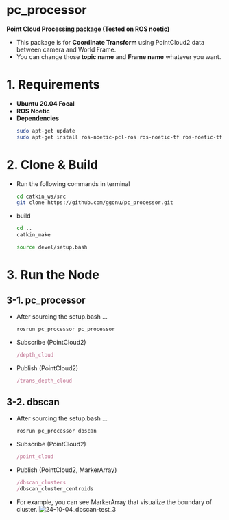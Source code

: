 # pc_processor
**Point Cloud Processing package (Tested on ROS noetic)**
- This package is for **Coordinate Transform** using PointCloud2 data between camera and World Frame.
- You can change those **topic name** and **Frame name** whatever you want.

# 1. Requirements
- **Ubuntu 20.04 Focal**
- **ROS Noetic**
- **Dependencies**
  ```bash
  sudo apt-get update
  sudo apt-get install ros-noetic-pcl-ros ros-noetic-tf ros-noetic-tf2-ros ros-noetic-cv-bridge ros-noetic-pcl-ros libopencv-dev python3-opencv
  ```

# 2. Clone & Build
- Run the following commands in terminal
  ```bash
  cd catkin_ws/src
  git clone https://github.com/ggonu/pc_processor.git
  ```
- build
  ```bash
  cd ..
  catkin_make
  ```
  ```bash
  source devel/setup.bash
  ```
# 3. Run the Node
## 3-1. pc_processor
- After sourcing the setup.bash ...
  ```bash
  rosrun pc_processor pc_processor
  ```
- Subscribe (PointCloud2)
  ```ruby
  /depth_cloud
  ```
- Publish (PointCloud2)
  ```ruby
  /trans_depth_cloud
  ```
## 3-2. dbscan
- After sourcing the setup.bash ...
  ```bash
  rosrun pc_processor dbscan
  ```
- Subscribe (PointCloud2)
  ```ruby
  /point_cloud
  ```
- Publish (PointCloud2, MarkerArray)
  ```ruby
  /dbscan_clusters
  /dbscan_cluster_centroids
  ```
- For example, you can see MarkerArray that visualize the boundary of cluster.
  ![24-10-04_dbscan-test_3](https://github.com/user-attachments/assets/d1bd6ad4-0f75-4a0e-8a91-50cefb33b554)
